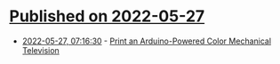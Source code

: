 # [Published on 2022-05-27](index.md)

* [2022-05-27, 07:16:30](https://news.ycombinator.com/item?id=31526871) - [Print an Arduino-Powered Color Mechanical Television](https://spectrum.ieee.org/mechanical-tv)
